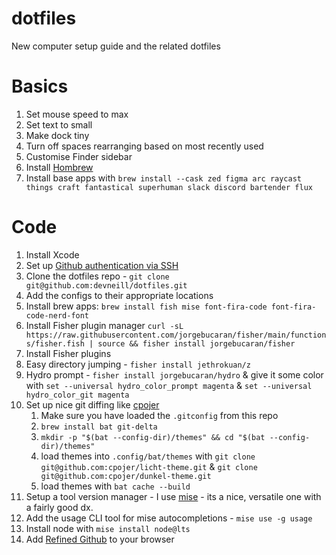 # dotfiles
New computer setup guide and the related dotfiles

# Basics

1. Set mouse speed to max
2. Set text to small
3. Make dock tiny
4. Turn off spaces rearranging based on most recently used
4. Customise Finder sidebar
5. Install [Hombrew](https://brew.sh/)
6. Install base apps with `brew install --cask zed figma arc raycast things craft fantastical superhuman slack discord bartender flux`

# Code

1. Install Xcode
2. Set up [Github authentication via SSH](https://docs.github.com/en/authentication/connecting-to-github-with-ssh/generating-a-new-ssh-key-and-adding-it-to-the-ssh-agent)
3. Clone the dotfiles repo - `git clone git@github.com:devneill/dotfiles.git`
4. Add the configs to their appropriate locations
6. Install brew apps: `brew install fish mise font-fira-code font-fira-code-nerd-font`
7. Install Fisher plugin manager `curl -sL https://raw.githubusercontent.com/jorgebucaran/fisher/main/functions/fisher.fish | source && fisher install jorgebucaran/fisher`
8. Install Fisher plugins
  1. Easy directory jumping - `fisher install jethrokuan/z`
  2. Hydro prompt - `fisher install jorgebucaran/hydro` & give it some color with `set --universal hydro_color_prompt magenta` & `set --universal hydro_color_git magenta`
9. Set up nice git diffing like [cpojer](https://cpojer.net/posts/the-perfect-development-environment#bat-and-delta)
	1. Make sure you have loaded the `.gitconfig` from this repo
	2. `brew install bat git-delta`
	3. `mkdir -p "$(bat --config-dir)/themes" && cd "$(bat --config-dir)/themes"`
	4. load themes into `.config/bat/themes` with `git clone git@github.com:cpojer/licht-theme.git` & `git clone git@github.com:cpojer/dunkel-theme.git`
	5. load themes with `bat cache --build`
10. Setup a tool version manager - I use [mise](https://mise.jdx.dev/) - its a nice, versatile one with a fairly good dx.
  1. Add the usage CLI tool for mise autocompletions - `mise use -g usage`
11. Install node with `mise install node@lts`
12. Add [Refined Github](https://github.com/refined-github/refined-github) to your browser

